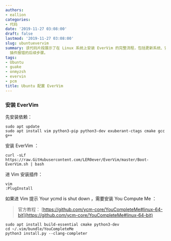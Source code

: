 ```yaml
---
authors:
- eallion
categories:
- 代码
date: '2019-11-27 03:08:00'
draft: false
lastmod: '2019-11-27 03:08:00'
slug: ubuntuevervim
summary: 该代码片段展示了在 Linux 系统上安装 EverVim 的完整流程，包括更新系统、安装依赖、执行安装脚本、进入 Vim 安装插件，以及解决 YouCompleteMe
  插件报错的后续步骤。
tags:
- Ubuntu
- guake
- onmyzsh
- evervin
- pcm
title: Ubuntu 配置 EverVim
---
```

### 安装 EverVim

先安装依赖：

```
sudo apt update
sudo apt install vim python3-pip python3-dev exuberant-ctags cmake gcc g++
```

安装 EverVim ：

```
curl -sLf https://raw.GitHubusercontent.com/LER0ever/EverVim/master/Boot-EverVim.sh | bash
```

进 Vim 安装插件：

```
vim
:PlugInstall
```

如果进 Vim 提示 Your ycmd is shut down ，需要安装 You Compute Me ：

> 官方教程： [https://github.com/ycm-core/YouCompleteMe#linux-64-bit](https://github.com/ycm-core/YouCompleteMe#linux-64-bit)

```
sudo apt install build-essential cmake python3-dev
cd ~/.vim/bundle/YouCompleteMe
python3 install.py --clang-completer
```